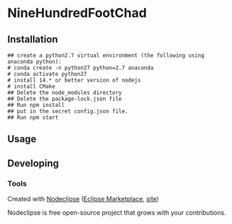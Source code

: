 

# NineHundredFootChad


## Installation

	## create a python2.7 virtual environment (the following using anaconda python): 
	# conda create -n python27 python=2.7 anaconda
 	# conda activate python27
	# install 14.* or better version of nodejs
	# install CMake
	## Delete the node_modules directory
	## Delete the package-lock.json file
	## Run npm install
	## put in the secret config.json file.
	## Run npm start


## Usage



## Developing



### Tools

Created with [Nodeclipse](https://github.com/Nodeclipse/nodeclipse-1)
 ([Eclipse Marketplace](http://marketplace.eclipse.org/content/nodeclipse), [site](http://www.nodeclipse.org))   

Nodeclipse is free open-source project that grows with your contributions.
